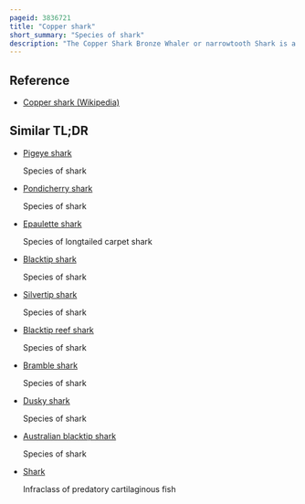 ```yaml
---
pageid: 3836721
title: "Copper shark"
short_summary: "Species of shark"
description: "The Copper Shark Bronze Whaler or narrowtooth Shark is a Species of Requiem Shark commonly found in Temperate Latitudes. It is distributed in a Number of separate Populations in the northeastern and southwestern atlantic off southern Africa in the northwestern and eastern Pacific and around Australia and new Zealand with scattered Reports from the equatorial Regions. The Species can be found from brackish Rivers and Estuaries to shallow Bays and Harbours to offshore Waters 100m or more deep. Females are found apart from Males for most of the Year and Conduct seasonal Migrations. A large species reaching 3. 3 m long, the copper shark is difficult to distinguish from other large requiem sharks. It is characterized by its small hook-shaped upper Teeth lack a prominent Ridge between the Dorsal Fins and Plain Bronze Coloration."
---
```


## Reference

- [Copper shark (Wikipedia)](https://en.wikipedia.org/?curid=3836721)

## Similar TL;DR

- [Pigeye shark](/tldr/en/pigeye-shark)

  Species of shark

- [Pondicherry shark](/tldr/en/pondicherry-shark)

  Species of shark

- [Epaulette shark](/tldr/en/epaulette-shark)

  Species of longtailed carpet shark

- [Blacktip shark](/tldr/en/blacktip-shark)

  Species of shark

- [Silvertip shark](/tldr/en/silvertip-shark)

  Species of shark

- [Blacktip reef shark](/tldr/en/blacktip-reef-shark)

  Species of shark

- [Bramble shark](/tldr/en/bramble-shark)

  Species of shark

- [Dusky shark](/tldr/en/dusky-shark)

  Species of shark

- [Australian blacktip shark](/tldr/en/australian-blacktip-shark)

  Species of shark

- [Shark](/tldr/en/shark)

  Infraclass of predatory cartilaginous fish
